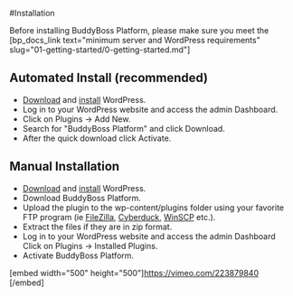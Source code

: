 #Installation

Before installing BuddyBoss Platform, please make sure you meet the [bp_docs_link text="minimum server and WordPress requirements" slug="01-getting-started/0-getting-started.md"]

Automated Install (recommended)
-------------------------------

*   [Download](https://wordpress.org/download/) and [install](https://wordpress.org/support/article/how-to-install-wordpress/) WordPress.
*   Log in to your WordPress website and access the admin Dashboard.
*   Click on Plugins -> Add New.
*   Search for "BuddyBoss Platform" and click Download.
*   After the quick download click Activate.

Manual Installation
-------------------

*   [Download](https://wordpress.org/download/) and [install](https://codex.wordpress.org/Installing_WordPress) WordPress.
*   Download BuddyBoss Platform.
*   Upload the plugin to the wp-content/plugins folder using your favorite FTP program (ie [FileZilla](https://filezilla-project.org/), [Cyberduck](https://cyberduck.io/), [WinSCP](https://winscp.net/) etc.).
*   Extract the files if they are in zip format.
*   Log in to your WordPress website and access the admin Dashboard  
    Click on Plugins -> Installed Plugins.
*   Activate BuddyBoss Platform.


[embed width="500" height="500"]https://vimeo.com/223879840 [/embed]
